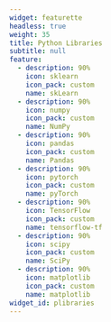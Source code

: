 ```yaml
---
widget: featurette
headless: true
weight: 35
title: Python Libraries
subtitle: null
feature:
  - description: 90%
    icon: sklearn
    icon_pack: custom
    name: skLearn
  - description: 90%
    icon: numpy
    icon_pack: custom
    name: NumPy
  - description: 90%
    icon: pandas
    icon_pack: custom
    name: Pandas
  - description: 90%
    icon: pytorch
    icon_pack: custom
    name: pyTorch
  - description: 90%
    icon: TensorFlow
    icon_pack: custom
    name: tensorflow-tf
  - description: 90%
    icon: scipy
    icon_pack: custom
    name: SciPy
  - description: 90%
    icon: matplotlib
    icon_pack: custom
    name: matplotlib
widget_id: plibraries
---
```

